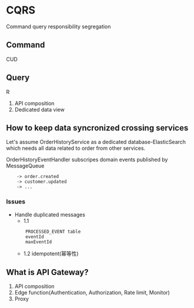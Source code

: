 CQRS
====

Command query responsibility segregation

## Command

CUD

## Query

R

1. API composition
2. Dedicated data view

## How to keep data syncronized crossing services

Let's assume OrderHistoryService as a dedicated database-ElasticSearch which needs all data related to order from other services.


OrderHistoryEventHandler subscripes domain events published by MessageQueue
```
    -> order.created
    -> customer.updated
    -> ...
```


### Issues

* Handle duplicated messages
    * 1.1 
    ```
        PROCESSED_EVENT table
        eventId
        maxEventId
    ```
    * 1.2 
        idempotent(幂等性)

## What is API Gateway? 
 
1. API composition
2. Edge function(Authentication, Authorization, Rate limit, Monitor)
3. Proxy